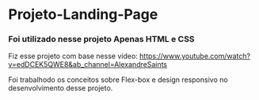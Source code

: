 # Projeto-Landing-Page
### Foi utilizado nesse projeto Apenas HTML e CSS

Fiz esse projeto com base nesse vídeo: 
https://www.youtube.com/watch?v=edDCEK5QWE8&ab_channel=AlexandreSaints


Foi trabalhodo os conceitos sobre Flex-box e design responsivo no desenvolvimento desse projeto.






